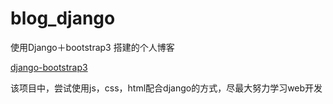 # blog_django
使用Django＋bootstrap3 搭建的个人博客

<a href="https://github.com/dyve/django-bootstrap3">django-bootstrap3</a>

该项目中，尝试使用js，css，html配合django的方式，尽最大努力学习web开发
